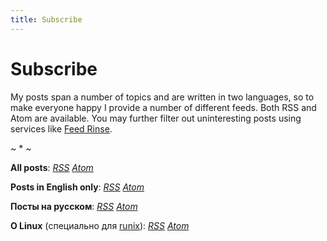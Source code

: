 ```yaml
---
title: Subscribe
---
```


# Subscribe

My posts span a number of topics and are written in two languages, so to make
everyone happy I provide a number of different feeds. Both RSS and Atom are
available. You may further filter out uninteresting posts using services like
[Feed Rinse](http://feedrinse.com/).

<div class="center">~ * ~</div>

**All posts**: [*RSS*](/feeds/all.rss) [*Atom*](/feeds/all.atom)

**Posts in English only**: [*RSS*](/feeds/english.rss) [*Atom*](/feeds/english.atom)

**Посты на русском**: [*RSS*](/feeds/russian.rss) [*Atom*](/feeds/russian.atom)

**О Linux** (специально для [runix](http://runix.org/)): [*RSS*](/feeds/linux-rus.rss) [*Atom*](/feeds/linux-rus.atom)
